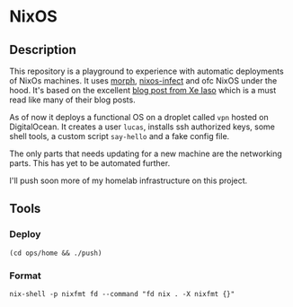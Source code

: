 # NixOS

## Description

This repository is a playground to experience with automatic deployments of NixOs machines. It uses [morph](https://github.com/DBCDK/morph), [nixos-infect](https://github.com/elitak/nixos-infect) and ofc NixOS under the hood. It's based on the excellent [blog post from Xe Iaso](https://xeiaso.net/blog/morph-setup-2021-04-25) which is a must read like many of their blog posts.

As of now it deploys a functional OS on a droplet called `vpn` hosted on DigitalOcean. It creates a user `lucas`, installs ssh authorized keys, some shell tools, a custom script `say-hello` and a fake config file. 

The only parts that needs updating for a new machine are the networking parts. This has yet to be automated further.

I'll push soon more of my homelab infrastructure on this project.

## Tools

### Deploy

```
(cd ops/home && ./push)
```

### Format

```
nix-shell -p nixfmt fd --command "fd nix . -X nixfmt {}"
```

